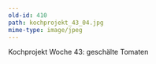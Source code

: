 ```yaml
---
old-id: 410
path: kochprojekt_43_04.jpg
mime-type: image/jpeg
---
```

Kochprojekt Woche 43:
geschälte Tomaten
